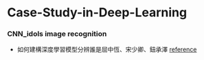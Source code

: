# Case-Study-in-Deep-Learning
### CNN_idols image recognition
- 如何建構深度學習模型分辨誰是屈中恆、宋少卿、鈕承澤 [reference](https://www.youtube.com/watch?v=B0d6PpjWQ-Q&t=39s)
